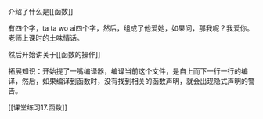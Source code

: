 介绍了什么是[[函数]]


有四个字，ta ta wo ai四个字，然后，组成了他爱她，如果问，那我呢？我爱你。老师上课时的土味情话。

然后开始讲关于[[函数的操作]]

拓展知识：开始提了一嘴编译器，编译当前这个文件，是自上而下一行一行的编译，然后，如果编译到函数时，没有找到相关的函数声明，就会出现隐式声明的警告。

[[课堂练习17.函数]]
